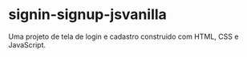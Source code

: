 # signin-signup-jsvanilla

Uma projeto de tela de login e cadastro construido com HTML, CSS e JavaScript.
